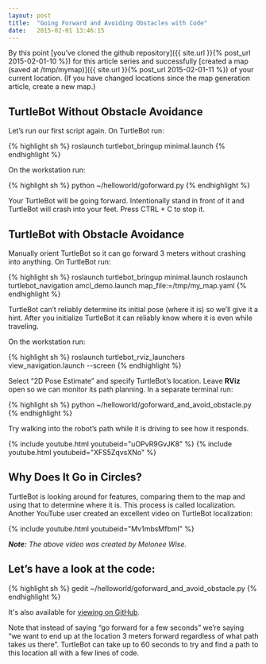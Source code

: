 ```yaml
---
layout: post
title:  "Going Forward and Avoiding Obstacles with Code"
date:   2015-02-01 13:46:15
---
```


By this point [you’ve cloned the github repository]({{ site.url }}{% post_url 2015-02-01-10 %}) for this article series and successfully [created a map (saved at /tmp/mymap)]({{ site.url }}{% post_url 2015-02-01-11 %}) of your current location. (If you have changed locations since the map generation article, create a new map.)

## TurtleBot Without Obstacle Avoidance

Let’s run our first script again. On TurtleBot run:

{% highlight sh %}
roslaunch turtlebot_bringup minimal.launch
{% endhighlight %}

On the workstation run:

{% highlight sh %}
python ~/helloworld/goforward.py
{% endhighlight %}

Your TurtleBot will be going forward. Intentionally stand in front of it and TurtleBot will crash into your feet. Press CTRL + C to stop it.

## TurtleBot with Obstacle Avoidance

Manually orient TurtleBot so it can go forward 3 meters without crashing into anything. On TurtleBot run:

{% highlight sh %}
roslaunch turtlebot_bringup minimal.launch
roslaunch turtlebot_navigation amcl_demo.launch map_file:=/tmp/my_map.yaml
{% endhighlight %}

TurtleBot can’t reliably determine its initial pose (where it is) so we’ll give it a hint. After you initialize TurtleBot it can reliably know where it is even while traveling.

On the workstation run:

{% highlight sh %}
roslaunch turtlebot_rviz_launchers view_navigation.launch --screen
{% endhighlight %}

Select “2D Pose Estimate” and specify TurtleBot’s location. Leave **RViz** open so we can monitor its path planning. In a separate terminal run:

{% highlight sh %}
python ~/helloworld/goforward_and_avoid_obstacle.py
{% endhighlight %}

Try walking into the robot’s path while it is driving to see how it responds.

{% include youtube.html youtubeid="uOPvR9GvJK8" %}
{% include youtube.html youtubeid="XFS5ZqvsXNo" %}

## Why Does It Go in Circles?

TurtleBot is looking around for features, comparing them to the map and using that to determine where it is. This process is called localization. Another YouTube user created an excellent video on TurtleBot localization:

{% include youtube.html youtubeid="Mv1mbsMfbmI" %}

***Note:** The above video was created by Melonee Wise.*

## Let’s have a look at the code:

{% highlight sh %}
gedit ~/helloworld/goforward_and_avoid_obstacle.py
{% endhighlight %}

It's also available for [viewing on GitHub](https://github.com/markwsilliman/turtlebot/blob/master/goforward_and_avoid_obstacle.py).

Note that instead of saying “go forward for a few seconds” we’re saying “we want to end up at the location 3 meters forward regardless of what path takes us there”. TurtleBot can take up to 60 seconds to try and find a path to this location all with a few lines of code.

